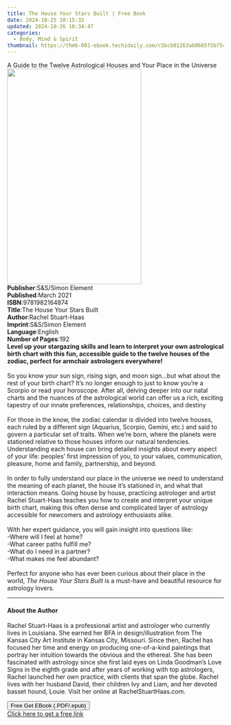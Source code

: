 ```yaml
---
title: The House Your Stars Built | Free Book
date: 2024-10-25 10:15:32
updated: 2024-10-26 10:34:47
categories:
  - Body, Mind & Spirit
thumbnail: https://thmb-001-ebook.techidaily.com/c5bcb01263ab0665f5b75c8b4a776004e90af2e0427543cdcada46af8a87d740.jpg
---
```

<main id="book-container">
  <div class="flex flex-col">
    <div class="book-brief flex-1 py-6 px-4 sm:p-6 md:py-10 md:px-8">
      <!-- brief-->
      <div class="book-brief-main">
        A Guide to the Twelve Astrological Houses and Your Place in the Universe
      </div>
    </div>
    <div
      class="book-meta-info flex-1 grid gap-4 col-start-1 col-end-3 row-start-1 sm:mb-6 sm:grid-cols-4 lg:gap-6 lg:col-start-2 lg:row-end-6 lg:row-span-6 lg:mb-0"
    >
      <div
        class="book-meta-info-left place-content-center mt-4 p-4 text-sm leading-6 col-start-2 col-span-2 dark:text-slate-400"
      >
        <img
          class="w-full h-500 object-cover rounded-lg sm:h-255 sm:col-span-2 lg:col-span-full"
          src="https://img-001-ebook.techidaily.com/1e3cabe2238dd494f7fd10e90cd4e93942d6b260af2b77be02edcb2cdb95e1ab.jpg"
          alt=""
          width="312"
          height="500"
        />
      </div>
      <div
        class="book-meta-info-right mt-2 col-start-1 row-start-2 col-span-3 self-center"
      >
        <!-- meta data  -->
        <div class="flex flex-col px-4 md:px-8">
          <div class="flex-1">
            <strong>Publisher</strong>:<span class="px-2"
              >S&amp;S/Simon Element</span
            >
          </div>
          <div class="flex-1">
            <strong>Published</strong>:<span class="px-2">March 2021</span>
          </div>
          <div class="flex-1">
            <strong>ISBN</strong>:<span class="px-2">9781982164874</span>
          </div>
          <div class="flex-1">
            <strong>Title</strong>:<span class="px-2"
              >The House Your Stars Built</span
            >
          </div>
          <div class="flex-1">
            <strong>Author</strong>:<span class="px-2">Rachel Stuart-Haas</span>
          </div>
          <div class="flex-1">
            <strong>Imprint</strong>:<span class="px-2"
              >S&amp;S/Simon Element</span
            >
          </div>
          <div class="flex-1">
            <strong>Language</strong>:<span class="px-2">English</span>
          </div>
          <div class="flex-1">
            <strong>Number of Pages</strong>:<span class="px-2">192</span>
          </div>
        </div>
      </div>
    </div>
    <div class="book-description flex-1 py-6 px-4 sm:p-6 md:py-10 md:px-8">
      <div class="book-description-main">
        <div accordion-content="" id="description">
          <b
            >Level up your stargazing skills and learn to interpret your own
            astrological birth chart with this fun, accessible guide to the
            twelve houses of the zodiac, perfect for armchair astrologers
            everywhere!</b
          ><br /><br />So you know your sun sign, rising sign, and moon sign…but
          what about the rest of your birth chart? It’s no longer enough to just
          to know you’re a Scorpio or read your horoscope. After all, delving
          deeper into our natal charts and the nuances of the astrological world
          can offer us a rich, exciting tapestry of our innate preferences,
          relationships, choices, and destiny<br />
          <br />For those in the know, the zodiac calendar is divided into
          twelve houses, each ruled by a different sign (Aquarius, Scorpio,
          Gemini, etc.) and said to govern a particular set of traits. When
          we’re born, where the planets were stationed relative to those houses
          inform our natural tendencies. Understanding each house can bring
          detailed insights about every aspect of your life: peoples’ first
          impression of you, to your values, communication, pleasure, home and
          family, partnership, and beyond.<br />
          <br />In order to fully understand our place in the universe we need
          to understand the meaning of each planet, the house it’s stationed in,
          and what that interaction means. Going house by house, practicing
          astrologer and artist Rachel Stuart-Haas teaches you how to create and
          interpret your unique birth chart, making this often dense and
          complicated layer of astrology accessible for newcomers and astrology
          enthusiasts alike.<br />
          <br />
          With her expert guidance, you will gain insight into questions
          like:<br />
          -Where will I feel at home?<br />
          -What career paths fulfill me?<br />
          -What do I need in a partner?<br />
          -What makes me feel abundant?<br />
          <br />Perfect for anyone who has ever been curious about their place
          in the world, <i>The House Your Stars Built</i> is a must-have and
          beautiful resource for astrology lovers.
        </div>
        <div class="accordion-fader"></div>
      </div>
    </div>
    <div class="book-excerpts flex-1 py-6 px-4 sm:p-6 md:py-10 md:px-8">
      <!-- excerpts-->
      <div class="book-excerpts-main">
        <hr />
        <h4 class="placeholder placeholder-heading">
          <span>About the Author</span>
        </h4>
        <p>
          Rachel Stuart-Haas&nbsp;is a professional artist and astrologer who
          currently lives in Louisiana. She earned her BFA in
          design/illustration from The Kansas City Art Institute in Kansas City,
          Missouri. Since then, Rachel has focused her time and energy on
          producing one-of-a-kind paintings that portray her intuition towards
          the obvious and the ethereal. She has been fascinated with astrology
          since she first laid eyes on Linda Goodman’s Love Signs in the eighth
          grade and after years of working with top astrologers, Rachel launched
          her own practice, with clients that span the globe. Rachel lives with
          her husband David, their children Ivy and Liam, and her devoted basset
          hound, Louie. Visit her online at RachelStuartHaas.com.
        </p>
      </div>
    </div>
    <div
      class="book-about-author flex-1 py-6 px-4 sm:p-6 md:py-10 md:px-8"
    ></div>
    <div class="book-free-get flex-1 py-6 px-4 sm:p-6 md:py-10 md:px-8">
      <button
        id="btn-free-get"
        class="bg-blue-500 hover:bg-blue-700 text-white font-bold py-2 px-4 rounded"
      >
        Free Get EBook (.PDF/.epub)
      </button>
      <div id="countdown-display" class="px-2 text-lg mt-2"></div>
      <a
        id="free-link"
        class="hidden bg-blue-500 hover:bg-blue-700 text-white font-bold py-2 px-4 rounded"
        href="https://www.ebooks.com/en-us/book/210065396/the-house-your-stars-built/rachel-stuart-haas/"
        target="_blank"
        >Click here to get a free link</a
      >
    </div>
    <script>
      let countdownTime = 0;
      let countdownInterval = null;
      document
        .getElementById('btn-free-get')
        .addEventListener('click', startCountdown);
      function startCountdown() {
        countdownTime = new Date().getTime() + 60000 * 3;
        countdownInterval = setInterval(updateCountdown, 1000);
        document.getElementById('btn-free-get').disabled = true;
        document
          .getElementById('btn-free-get')
          .classList.add('bg-gray-500', 'cursor-not-allowed');
      }
      function updateCountdown() {
        let currentTime = new Date().getTime();
        let timeLeft = countdownTime - currentTime;
        let secondsLeft = Math.floor(timeLeft / 1000);
        document.getElementById('countdown-display').innerHTML =
          `Remaining time: ${secondsLeft} seconds.`;
        if (secondsLeft <= 0) {
          clearInterval(countdownInterval);
          document.getElementById('btn-free-get').classList.add('hidden');
          document.getElementById('free-link').classList.remove('hidden');
          document.getElementById('countdown-display').innerHTML = '';
        }
      }
    </script>
  </div>
</main>
